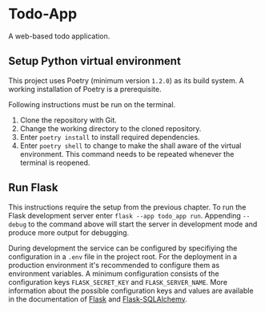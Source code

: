 # Todo-App

A web-based todo application.

## Setup Python virtual environment

This project uses Poetry (minimum version `1.2.0`) as its build system.
A working installation of Poetry is a prerequisite.

Following instructions must be run on the terminal.

1. Clone the repository with Git.
2. Change the working directory to the cloned repository.
3. Enter `poetry install` to install required dependencies.
4. Enter `poetry shell` to change to make the shall aware of the virtual environment.
   This command needs to be repeated whenever the terminal is reopened.

## Run Flask

This instructions require the setup from the previous chapter.
To run the Flask development server enter `flask --app todo_app run`.
Appending `--debug` to the command above will start the server in development mode and produce more output for debugging.

During development the service can be configured by specifiying the configuration in a `.env` file in the project root.
For the deployment in a production environment it's recommended to configure them as environment variables.
A minimum configuration consists of the configuration keys `FLASK_SECRET_KEY` and `FLASK_SERVER_NAME`.
More information about the possible configuration keys and values are available in the documentation of [Flask](https://flask.palletsprojects.com/en/3.0.x/config/#builtin-configuration-values) and [Flask-SQLAlchemy](https://flask-sqlalchemy.palletsprojects.com/en/3.1.x/config/#configuration-keys).
